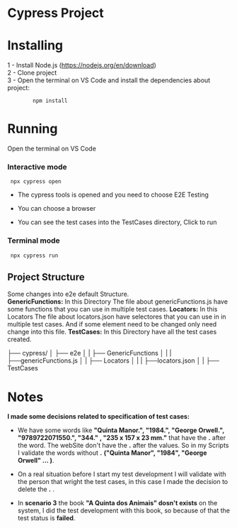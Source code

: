 # Cypress Project

# Installing

1 - Install Node.js (https://nodejs.org/en/download)  
2 - Clone project  
3 - Open the terminal on VS Code and install the dependencies about project:   
            
            npm install
     


# Running

  Open the terminal on VS Code   

### Interactive mode  
     npx cypress open 

- The cypress tools is opened and you need to choose E2E Testing

- You can choose a browser

- You can see the test cases into the TestCases directory, Click to run

### Terminal mode  
     npx cypress run     
 
## Project Structure

Some changes into e2e default Structure.  
**GenericFunctions:** In this Directory The file about genericFunctions.js have some functions that you can use in multiple test cases.
**Locators:** In this Locators The file about locators.json have selectores that you can use in in multiple test cases. And if some element need to be changed only need change into this file. 
**TestCases:** In this Directory have all the test cases created.  


├── cypress/
│ ├── e2e
│ | ├── GenericFunctions
│ | |   ├──genericFunctions.js
│ | ├── Locators
│ | |   ├──locators.json
│ | ├── TestCases



# Notes

**I made some decisions related to specification of test cases:**    

- We have some words like **"Quinta Manor.",  "1984.", "George Orwell.",  "9789722071550.", "344." , "235 x 157 x 23 mm."** that have the **.** after the word. The webSite don't have the **.** after the values. So in my Scripts I validate the words without **.** **("Quinta Manor",  "1984", "George Orwell" ... )**.

- On a real situation before I start my test development I will validate with the person that wright the test cases, in this case I made the decision to delete the **.** .

- In **scenario 3** the book **"A Quinta dos Animais" dosn't exists** on the system, I did the test development with this book, so because of that the test status is **failed**.  

